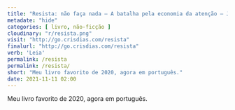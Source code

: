 ```yaml
---
title: "Resista: não faça nada — A batalha pela economia da atenção — Jenny Odell"
metadate: "hide"
categories: [ livro, não-ficção ]
cloudinary: "r/resista.png"
visit: "http://go.crisdias.com/resista"
finalurl: "http://go.crisdias.com/resista"
verb: 'Leia'
permalink: /resista
permalink: /resista/
short: "Meu livro favorito de 2020, agora em português."
date: 2021-11-11 02:00
---
```

Meu livro favorito de 2020, agora em português.